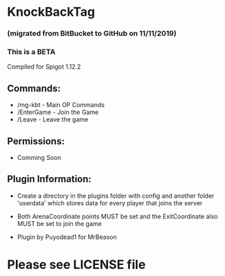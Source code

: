 # KnockBackTag 
### (migrated from BitBucket to GitHub on 11/11/2019)

### This is a BETA

Compiled for Spigot 1.12.2

## Commands:
- /mg-kbt		- Main OP Commands
- /EnterGame	- Join the Game
- /Leave		- Leave the game

## Permissions:
 - Comming Soon

## Plugin Information:
- Create a directory in the plugins folder with config and another folder 'userdata' which stores data for every player that joins the server
- Both ArenaCoordinate points MUST be set and the ExitCoordinate also MUST be set to join the game

- Plugin by Puyodead1 for MrBeason

# Please see LICENSE file
